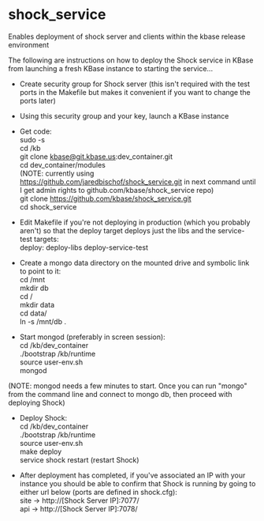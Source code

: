 shock_service
=============

Enables deployment of shock server and clients within the kbase release environment

The following are instructions on how to deploy the Shock service in KBase from launching a fresh KBase instance to starting the service...

- Create security group for Shock server (this isn't required with the test ports in the Makefile but makes it convenient if you want to change the ports later)
- Using this security group and your key, launch a KBase instance
- Get code:<br />
sudo -s<br />
cd /kb<br />
git clone kbase@git.kbase.us:dev_container.git<br />
cd dev_container/modules<br />
(NOTE: currently using https://github.com/jaredbischof/shock_service.git in next command until I get admin rights to github.com/kbase/shock_service repo)<br />
git clone https://github.com/kbase/shock_service.git<br />
cd shock_service<br />

- Edit Makefile if you're not deploying in production (which you probably aren't) so that the deploy target deploys just the libs and the service-test targets:<br />
deploy: deploy-libs deploy-service-test

- Create a mongo data directory on the mounted drive and symbolic link to point to it:<br />
cd /mnt<br />
mkdir db<br />
cd /<br />
mkdir data<br />
cd data/<br />
ln -s /mnt/db .<br />

- Start mongod (preferably in screen session):<br />
cd /kb/dev_container<br />
./bootstrap /kb/runtime<br />
source user-env.sh<br />
mongod<br />

(NOTE: mongod needs a few minutes to start.  Once you can run "mongo" from the command line and connect to mongo db, then proceed with deploying Shock)
- Deploy Shock:<br />
cd /kb/dev_container<br />
./bootstrap /kb/runtime<br />
source user-env.sh<br />
make deploy<br />
service shock restart (restart Shock)<br />

- After deployment has completed, if you've associated an IP with your instance you should be able to confirm that Shock is running by going to either url below (ports are defined in shock.cfg):<br />
site ->  http://[Shock Server IP]:7077/<br />
api  ->  http://[Shock Server IP]:7078/<br />
